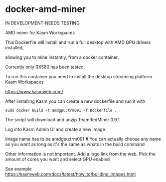 # docker-amd-miner
IN DEVELOPMENT-NEEDS TESTING

AMD miner for Kasm Workspaces

This Dockerfile will install and run a full desktop with AMD GPU drivers installed,

allowing you to mine instantly, from a docker container.

Currently only RX580 has been tested.

To run this container you need to install the desktop streaming platform Kasm Workspaces

https://www.kasmweb.com/

After installing Kasm you can create a new dockerfile and run it with

`sudo docker build -t amdgpu:trm091 -f Dockerfile .`

The script will download and unzip TeamRedMiner 0.9.1

Log into Kasm Admin UI and create a new image

Image name has to be amdgpu:trm091 # You can actually choose any name as you want as long as it's the same as whats in the build command

Other information is not important. Add a logo link from the web. Pick the amount of cores you want and select GPU enabled

See example https://kasmweb.com/docs/latest/how_to/building_images.html



